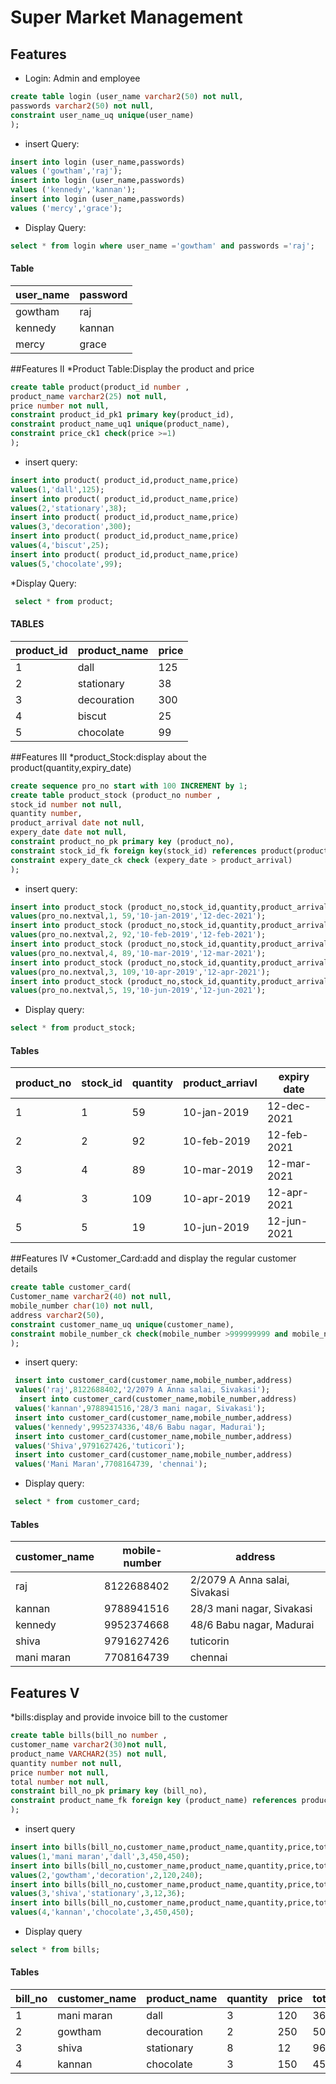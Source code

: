 # Super Market Management

## Features
  * Login: Admin and employee 
  ```sql
create table login (user_name varchar2(50) not null,
passwords varchar2(50) not null,
constraint user_name_uq unique(user_name)
);
```
* insert Query:
```sql
insert into login (user_name,passwords)
values ('gowtham','raj');
insert into login (user_name,passwords)
values ('kennedy','kannan');
insert into login (user_name,passwords)
values ('mercy','grace');
```
* Display Query:
```sql
select * from login where user_name ='gowtham' and passwords ='raj';
```
#### Table

| user_name | password |
|-----------|----------|
| gowtham   | raj      |
| kennedy   | kannan   |
| mercy     | grace    |



  ##Features II
  *Product Table:Display the product and price
```sql
create table product(product_id number ,
product_name varchar2(25) not null,
price number not null,
constraint product_id_pk1 primary key(product_id),
constraint product_name_uq1 unique(product_name),
constraint price_ck1 check(price >=1)
);
```
* insert query:
```sql
insert into product( product_id,product_name,price)
values(1,'dall',125);
insert into product( product_id,product_name,price)
values(2,'stationary',38);
insert into product( product_id,product_name,price)
values(3,'decoration',300);
insert into product( product_id,product_name,price)
values(4,'biscut',25);
insert into product( product_id,product_name,price)
values(5,'chocolate',99);
```
*Display Query:
```sql
 select * from product;
```
#### TABLES

| product_id | product_name | price |
|------------|--------------|-------|
| 1          | dall         | 125   |
| 2          | stationary   | 38    |
| 3          | decouration  | 300   |
| 4          | biscut       | 25    |
| 5          | chocolate    | 99    |


##Features III
*product_Stock:display about the product(quantity,expiry_date)
  ```sql
create sequence pro_no start with 100 INCREMENT by 1;
create table product_stock (product_no number ,
stock_id number not null,
quantity number,
product_arrival date not null,
expery_date date not null,
constraint product_no_pk primary key (product_no),
constraint stock_id_fk foreign key(stock_id) references product(product_id),
constraint expery_date_ck check (expery_date > product_arrival)
);
```

* insert query:
```sql
insert into product_stock (product_no,stock_id,quantity,product_arrival,expery_date)
values(pro_no.nextval,1, 59,'10-jan-2019','12-dec-2021');
insert into product_stock (product_no,stock_id,quantity,product_arrival,expery_date)
values(pro_no.nextval,2, 92,'10-feb-2019','12-feb-2021');
insert into product_stock (product_no,stock_id,quantity,product_arrival,expery_date)
values(pro_no.nextval,4, 89,'10-mar-2019','12-mar-2021');
insert into product_stock (product_no,stock_id,quantity,product_arrival,expery_date)
values(pro_no.nextval,3, 109,'10-apr-2019','12-apr-2021');
insert into product_stock (product_no,stock_id,quantity,product_arrival,expery_date)
values(pro_no.nextval,5, 19,'10-jun-2019','12-jun-2021');
```
* Display query:
```sql
select * from product_stock;
```
#### Tables


| product_no | stock_id | quantity | product_arriavl | expiry date |
|------------|----------|----------|-----------------|-------------|
| 1          | 1        | 59       | 10-jan-2019     | 12-dec-2021 |
| 2          | 2        | 92       | 10-feb-2019     | 12-feb-2021 |
| 3          | 4        | 89       | 10-mar-2019     | 12-mar-2021 |
| 4          | 3        | 109      | 10-apr-2019     | 12-apr-2021 |
| 5          | 5        | 19       | 10-jun-2019     | 12-jun-2021 |


##Features IV
  *Customer_Card:add and display the regular customer details
  ```sql
create table customer_card(
Customer_name varchar2(40) not null,
mobile_number char(10) not null,
address varchar2(50),
constraint customer_name_uq unique(customer_name),
constraint mobile_number_ck check(mobile_number >999999999 and mobile_number <10000000000)
);
```
* insert query:
```sql
 insert into customer_card(customer_name,mobile_number,address)
 values('raj',8122688402,'2/2079 A Anna salai, Sivakasi');
  insert into customer_card(customer_name,mobile_number,address)
 values('kannan',9788941516,'28/3 mani nagar, Sivakasi');
 insert into customer_card(customer_name,mobile_number,address)
 values('kennedy',9952374336,'48/6 Babu nagar, Madurai');
 insert into customer_card(customer_name,mobile_number,address)
 values('Shiva',9791627426,'tuticori'); 
 insert into customer_card(customer_name,mobile_number,address)
 values('Mani Maran',7708164739, 'chennai');
```
* Display query:
```sql
 select * from customer_card;
```
#### Tables
| customer_name | mobile-number | address                       |
|---------------|---------------|-------------------------------|
| raj           | 8122688402    | 2/2079 A Anna salai, Sivakasi |
| kannan        | 9788941516    | 28/3 mani nagar, Sivakasi     |
| kennedy       | 9952374668    | 48/6 Babu nagar, Madurai      |
| shiva         | 9791627426    | tuticorin                     |
| mani maran    | 7708164739    | chennai                       |


  ## Features V
  *bills:display and provide invoice bill to the customer
  ```sql
create table bills(bill_no number ,
customer_name varchar2(30)not null,
product_name VARCHAR2(35) not null,
quantity number not null,
price number not null,
total number not null,
constraint bill_no_pk primary key (bill_no),
constraint product_name_fk foreign key (product_name) references product(product_name)
);
```
* insert query
```sql
insert into bills(bill_no,customer_name,product_name,quantity,price,total)
values(1,'mani maran','dall',3,450,450);
insert into bills(bill_no,customer_name,product_name,quantity,price,total)
values(2,'gowtham','decoration',2,120,240);
insert into bills(bill_no,customer_name,product_name,quantity,price,total)
values(3,'shiva','stationary',3,12,36);
insert into bills(bill_no,customer_name,product_name,quantity,price,total)
values(4,'kannan','chocolate',3,450,450);
```
* Display query

```sql
select * from bills;
```
#### Tables
| bill_no | customer_name | product_name | quantity | price | total |
|---------|---------------|--------------|----------|-------|-------|
| 1       | mani maran    | dall         | 3        | 120   | 360   |
| 2       | gowtham       | decouration  | 2        | 250   | 500   |
| 3       | shiva         | stationary   | 8        | 12    | 96    |
| 4       | kannan        | chocolate    | 3        | 150   | 450   |
